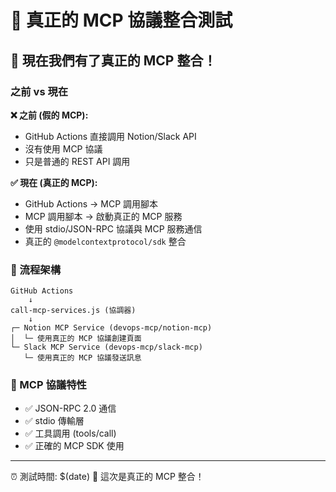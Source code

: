 # 🤖 真正的 MCP 協議整合測試

## 🎯 現在我們有了真正的 MCP 整合！

### 之前 vs 現在

**❌ 之前 (假的 MCP):**
- GitHub Actions 直接調用 Notion/Slack API
- 沒有使用 MCP 協議
- 只是普通的 REST API 調用

**✅ 現在 (真正的 MCP):**
- GitHub Actions → MCP 調用腳本
- MCP 調用腳本 → 啟動真正的 MCP 服務
- 使用 stdio/JSON-RPC 協議與 MCP 服務通信
- 真正的 `@modelcontextprotocol/sdk` 整合

### 🔄 流程架構

```
GitHub Actions 
    ↓
call-mcp-services.js (協調器)
    ↓
┌─ Notion MCP Service (devops-mcp/notion-mcp)
│  └─ 使用真正的 MCP 協議創建頁面
└─ Slack MCP Service (devops-mcp/slack-mcp) 
   └─ 使用真正的 MCP 協議發送訊息
```

### 🤖 MCP 協議特性

- ✅ JSON-RPC 2.0 通信
- ✅ stdio 傳輸層
- ✅ 工具調用 (tools/call)
- ✅ 正確的 MCP SDK 使用

---
⏰ 測試時間: $(date)
🚀 這次是真正的 MCP 整合！